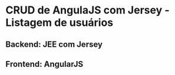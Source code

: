 # CRUD de AngulaJS com Jersey - Listagem de usuários

## Backend: JEE com Jersey 

## Frontend: AngularJS

